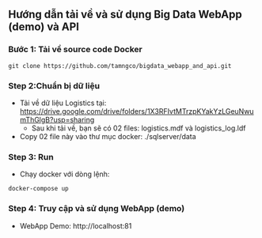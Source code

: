 ## Hướng dẫn tải về và sử dụng Big Data WebApp (demo) và API
### Bước 1: Tải về source code Docker
```
git clone https://github.com/tamngco/bigdata_webapp_and_api.git
```
### Step 2:Chuẩn bị dữ liệu
- Tải về dữ liệu Logistics tại: https://drive.google.com/drive/folders/1X3RFIvtMTrzpKYakYzLGeuNwumThGlgB?usp=sharing
  - Sau khi tải về, bạn sẽ có 02 files:
    logistics.mdf và logistics_log.ldf
- Copy 02 file này vào thư mục docker:
    ./sqlserver/data

### Step 3: Run
- Chạy docker với dòng lệnh:
```
docker-compose up
```
### Step 4: Truy cập và sử dụng WebApp (demo)
- WebApp Demo: http://localhost:81
